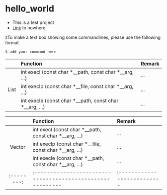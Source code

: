 # hello_world
* This is a test project
* [Link](./README.md) to nowhere 

zTo make a text box showing some commandlines, please use the following format. 
```
$ add your command here
```

|          |      Function                                            |  Remark                   |
|:--------:|:---------------------------------------------------------|:--------------------------|
|          | int execl (const char *__path, const char *__arg, ...)   | ...                       |
|   List   | int execlp (const char *__file, const char *__arg, ...)  | ...                       |
|          | int execle (const char *__path, const char *__arg, ...)  | ...                       |

|          |      Function                                            |  Remark                   |
|:--------:|:---------------------------------------------------------|:--------------------------|
|          | int execl (const char *__path, const char *__arg, ...)   | ...                       |
|  Vector  | int execlp (const char *__file, const char *__arg, ...)  | ...                       |
|          | int execle (const char *__path, const char *__arg, ...)  | ...                       |
|:--------:|:---------------------------------------------------------|:--------------------------|
